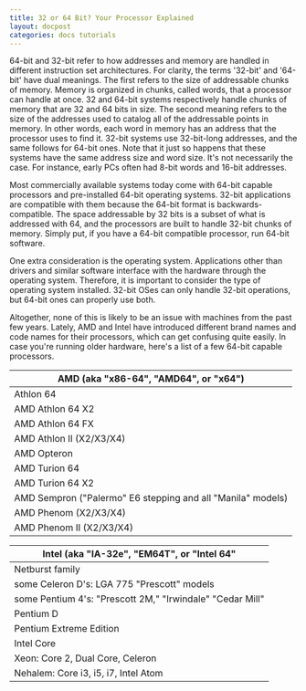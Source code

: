 ```yaml
---
title: 32 or 64 Bit? Your Processor Explained
layout: docpost
categories: docs tutorials
---
```


64-bit and 32-bit refer to how addresses and memory are handled in different instruction set architectures. For clarity, the terms '32-bit' and '64-bit' have dual meanings. The first refers to the size of addressable chunks of memory. Memory is organized in chunks, called words, that a processor can handle at once. 32 and 64-bit systems respectively handle chunks of memory that are 32 and 64 bits in size. The second meaning refers to the size of the addresses used to catalog all of the addressable points in memory. In other words, each word in memory has an address that the processor uses to find it. 32-bit systems use 32-bit-long addresses, and the same follows for 64-bit ones. Note that it just so happens that these systems have the same address size and word size. It's not necessarily the case. For instance, early PCs often had 8-bit words and 16-bit addresses.  

Most commercially available systems today come with 64-bit capable processors and pre-installed 64-bit operating systems. 32-bit applications are compatible with them because the 64-bit format is backwards-compatible. The space addressable by 32 bits is a subset of what is addressed with 64, and the processors are built to handle 32-bit chunks of memory. Simply put, if you have a 64-bit compatible processor, run 64-bit software.  

One extra consideration is the operating system. Applications other than drivers and similar software interface with the hardware through the operating system. Therefore, it is important to consider the type of operating system installed. 32-bit OSes can only handle 32-bit operations, but 64-bit ones can properly use both.  

Altogether, none of this is likely to be an issue with machines from the past few years. Lately, AMD and Intel have introduced different brand names and code names for their processors, which can get confusing quite easily. In case you're running older hardware, here's a list of a few 64-bit capable processors.

<div class="col-md-6"> 
<table class="table"> 
	<thead>
		<tr>
			<th><strong>AMD</strong> (aka "x86-64", "AMD64", or "x64")</th>
		</tr>
	</thead>
	<tbody>
		<tr><td> Athlon 64 </td></tr>
		<tr><td> AMD Athlon 64 X2 </td></tr>
		<tr><td> AMD Athlon 64 FX </td></tr>
		<tr><td> AMD Athlon II (X2/X3/X4) </td></tr>
		<tr><td> AMD Opteron </td></tr>
		<tr><td> AMD Turion 64 </td></tr>
		<tr><td> AMD Turion 64 X2 </td></tr>
		<tr><td> AMD Sempron ("Palermo" E6 stepping and all "Manila" models) </td></tr>
		<tr><td> AMD Phenom (X2/X3/X4) </td></tr>
		<tr><td> AMD Phenom II (X2/X3/X4) </td></tr>
	</tbody>
</table>
</div>

<div class="col-md-6">  
<table class="table"> 
	<thead>
		<tr>
			<th><strong>Intel</strong> (aka "IA-32e", "EM64T", or "Intel 64"</th>
		</tr>
	</thead>
	<tbody>
		<tr><td> Netburst family </td></tr>
		<tr><td> some Celeron D's: LGA 775 "Prescott" models </td></tr>
		<tr><td> some Pentium 4's: "Prescott 2M," "Irwindale" "Cedar Mill" </td></tr>
		<tr><td> Pentium D </td></tr>
		<tr><td> Pentium Extreme Edition </td></tr>
		<tr><td> Intel Core </td></tr>
		<tr><td> Xeon: Core 2, Dual Core, Celeron </td></tr>
		<tr><td> Nehalem: Core i3, i5, i7, Intel Atom </td></tr>
	</tbody>
</table>
</div>
